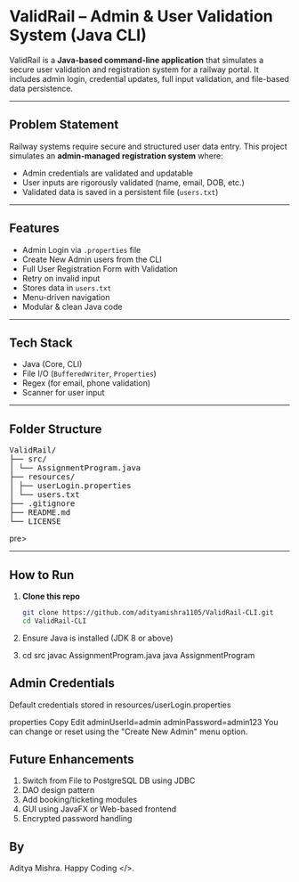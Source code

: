 # ValidRail – Admin & User Validation System (Java CLI)

ValidRail is a **Java-based command-line application** that simulates a secure user validation and registration system for a railway portal.  It includes admin login, credential updates, full input validation, and file-based data persistence.

---

## Problem Statement

Railway systems require secure and structured user data entry. This project simulates an **admin-managed registration system** where:
- Admin credentials are validated and updatable
- User inputs are rigorously validated (name, email, DOB, etc.)
- Validated data is saved in a persistent file (`users.txt`)

---

## Features

- Admin Login via `.properties` file  
- Create New Admin users from the CLI  
- Full User Registration Form with Validation  
- Retry on invalid input  
- Stores data in `users.txt`  
- Menu-driven navigation  
- Modular & clean Java code

---

## Tech Stack

- Java (Core, CLI)
- File I/O (`BufferedWriter`, `Properties`)
- Regex (for email, phone validation)
- Scanner for user input

---

## Folder Structure
<pre>
ValidRail/
├── src/
│ └── AssignmentProgram.java
├── resources/
│ ├── userLogin.properties
│ └── users.txt
├── .gitignore
├── README.md
└── LICENSE
</pre>pre>


---

## How to Run

1. **Clone this repo**
   ```bash
   git clone https://github.com/adityamishra1105/ValidRail-CLI.git
   cd ValidRail-CLI

2. Ensure Java is installed (JDK 8 or above)

3. cd src
javac AssignmentProgram.java
java AssignmentProgram




## Admin Credentials
Default credentials stored in resources/userLogin.properties

properties
Copy
Edit
adminUserId=admin
adminPassword=admin123
You can change or reset using the "Create New Admin" menu option.


## Future Enhancements
1. Switch from File to PostgreSQL DB using JDBC
2. DAO design pattern
3. Add booking/ticketing modules
4. GUI using JavaFX or Web-based frontend
5. Encrypted password handling

## By 
Aditya Mishra. 
Happy Coding </>.
